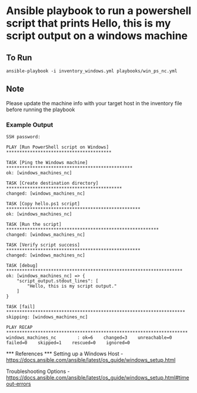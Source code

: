 # Ansible playbook to run a powershell script that prints Hello, this is my script output on a windows machine 

## To Run

` ansible-playbook -i inventory_windows.yml playbooks/win_ps_nc.yml `

## Note
Please update the machine info with your target host in the inventory file before running the playbook


### Example Output
```
SSH password: 

PLAY [Run PowerShell script on Windows] ****************************************

TASK [Ping the Windows machine] ************************************************
ok: [windows_machines_nc]

TASK [Create destination directory] ********************************************
changed: [windows_machines_nc]

TASK [Copy hello.ps1 script] ***************************************************
ok: [windows_machines_nc]

TASK [Run the script] **********************************************************
changed: [windows_machines_nc]

TASK [Verify script success] ***************************************************
changed: [windows_machines_nc]

TASK [debug] *******************************************************************
ok: [windows_machines_nc] => {
    "script_output.stdout_lines": [
        "Hello, this is my script output."
    ]
}

TASK [fail] ********************************************************************
skipping: [windows_machines_nc]

PLAY RECAP *********************************************************************
windows_machines_nc        : ok=6    changed=3    unreachable=0    failed=0    skipped=1    rescued=0    ignored=0
```
*** References *** 
 Setting up a Windows Host - https://docs.ansible.com/ansible/latest/os_guide/windows_setup.html

 Troubleshooting Options - https://docs.ansible.com/ansible/latest/os_guide/windows_setup.html#timeout-errors
 
